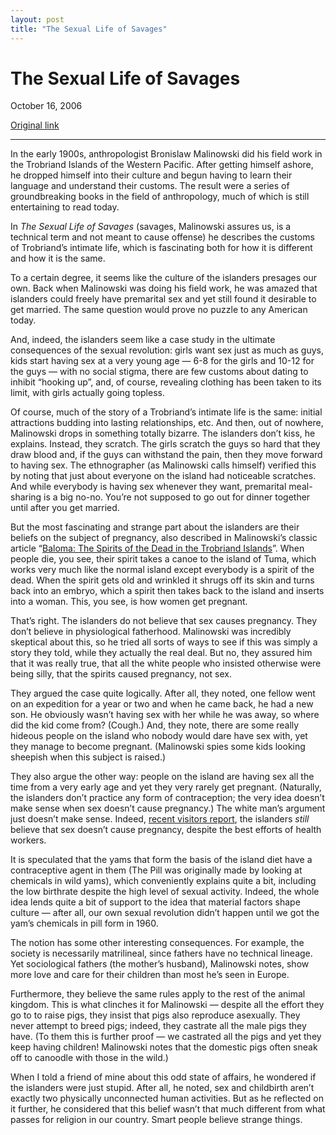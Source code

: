 ```yaml
---
layout: post
title: "The Sexual Life of Savages"
---
```

The Sexual Life of Savages
==========================

October 16, 2006

[Original link](http://www.aaronsw.com/weblog/savagesex)

* * * * *

In the early 1900s, anthropologist Bronislaw Malinowski did his field
work in the Trobriand Islands of the Western Pacific. After getting
himself ashore, he dropped himself into their culture and begun having
to learn their language and understand their customs. The result were a
series of groundbreaking books in the field of anthropology, much of
which is still entertaining to read today.

In *The Sexual Life of Savages* (savages, Malinowski assures us, is a
technical term and not meant to cause offense) he describes the customs
of Trobriand’s intimate life, which is fascinating both for how it is
different and how it is the same.

To a certain degree, it seems like the culture of the islanders presages
our own. Back when Malinowski was doing his field work, he was amazed
that islanders could freely have premarital sex and yet still found it
desirable to get married. The same question would prove no puzzle to any
American today.

And, indeed, the islanders seem like a case study in the ultimate
consequences of the sexual revolution: girls want sex just as much as
guys, kids start having sex at a very young age — 6-8 for the girls and
10-12 for the guys — with no social stigma, there are few customs about
dating to inhibit “hooking up”, and, of course, revealing clothing has
been taken to its limit, with girls actually going topless.

Of course, much of the story of a Trobriand’s intimate life is the same:
initial attractions budding into lasting relationships, etc. And then,
out of nowhere, Malinowski drops in something totally bizarre. The
islanders don’t kiss, he explains. Instead, they scratch. The girls
scratch the guys so hard that they draw blood and, if the guys can
withstand the pain, then they move forward to having sex. The
ethnographer (as Malinowski calls himself) verified this by noting that
just about everyone on the island had noticeable scratches. And while
everybody is having sex whenever they want, premarital meal-sharing is a
big no-no. You’re not supposed to go out for dinner together until after
you get married.

But the most fascinating and strange part about the islanders are their
beliefs on the subject of pregnancy, also described in Malinowski’s
classic article “[Baloma: The Spirits of the Dead in the Trobriand
Islands](http://www.aaronsw.com/weblog/static/baloma.pdf)”. When people
die, you see, their spirit takes a canoe to the island of Tuma, which
works very much like the normal island except everybody is a spirit of
the dead. When the spirit gets old and wrinkled it shrugs off its skin
and turns back into an embryo, which a spirit then takes back to the
island and inserts into a woman. This, you see, is how women get
pregnant.

That’s right. The islanders do not believe that sex causes pregnancy.
They don’t believe in physiological fatherhood. Malinowski was
incredibly skeptical about this, so he tried all sorts of ways to see if
this was simply a story they told, while they actually the real deal.
But no, they assured him that it was really true, that all the white
people who insisted otherwise were being silly, that the spirits caused
pregnancy, not sex.

They argued the case quite logically. After all, they noted, one fellow
went on an expedition for a year or two and when he came back, he had a
new son. He obviously wasn’t having sex with her while he was away, so
where did the kid come from? (Cough.) And, they note, there are some
really hideous people on the island who nobody would dare have sex with,
yet they manage to become pregnant. (Malinowski spies some kids looking
sheepish when this subject is raised.)

They also argue the other way: people on the island are having sex all
the time from a very early age and yet they very rarely get pregnant.
(Naturally, the islanders don’t practice any form of contraception; the
very idea doesn’t make sense when sex doesn’t cause pregnancy.) The
white man’s argument just doesn’t make sense. Indeed, [recent visitors
report](http://www.travelintelligence.net/wsd/articles/art4print_520.html),
the islanders *still* believe that sex doesn’t cause pregnancy, despite
the best efforts of health workers.

It is speculated that the yams that form the basis of the island diet
have a contraceptive agent in them (The Pill was originally made by
looking at chemicals in wild yams), which conveniently explains quite a
bit, including the low birthrate despite the high level of sexual
activity. Indeed, the whole idea lends quite a bit of support to the
idea that material factors shape culture — after all, our own sexual
revolution didn’t happen until we got the yam’s chemicals in pill form
in 1960.

The notion has some other interesting consequences. For example, the
society is necessarily matrilineal, since fathers have no technical
lineage. Yet sociological fathers (the mother’s husband), Malinowski
notes, show more love and care for their children than most he’s seen in
Europe.

Furthermore, they believe the same rules apply to the rest of the animal
kingdom. This is what clinches it for Malinowski — despite all the
effort they go to to raise pigs, they insist that pigs also reproduce
asexually. They never attempt to breed pigs; indeed, they castrate all
the male pigs they have. (To them this is further proof — we castrated
all the pigs and yet they keep having children! Malinowski notes that
the domestic pigs often sneak off to canoodle with those in the wild.)

When I told a friend of mine about this odd state of affairs, he
wondered if the islanders were just stupid. After all, he noted, sex and
childbirth aren’t exactly two physically unconnected human activities.
But as he reflected on it further, he considered that this belief wasn’t
that much different from what passes for religion in our country. Smart
people believe strange things.
